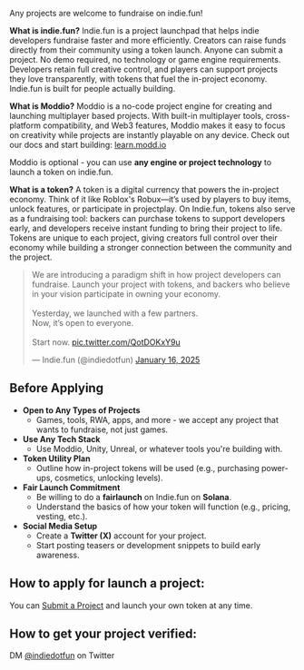 Any projects are welcome to fundraise on indie.fun!

**What is indie.fun?**
Indie.fun is a project launchpad that helps indie developers fundraise faster and more efficiently. Creators can raise funds directly from their community using a token launch. Anyone can submit a project. No demo required, no technology or game engine requirements. Developers retain full creative control, and players can support projects they love transparently, with tokens that fuel the in-project economy. Indie.fun is built for people actually building.

**What is Moddio?**
Moddio is a no-code project engine for creating and launching multiplayer based projects. With built-in multiplayer tools, cross-platform compatibility, and Web3 features, Moddio makes it easy to focus on creativity while projects are instantly playable on any device. Check out our docs and start building: [learn.modd.io](http://learn.modd.io/)

Moddio is optional - you can use **any engine or project technology** to launch a token on indie.fun.

**What is a token?**
A token is a digital currency that powers the in-project economy. Think of it like Roblox's Robux—it’s used by players to buy items, unlock features, or participate in projectplay. On Indie.fun, tokens also serve as a fundraising tool: backers can purchase tokens to support developers early, and developers receive instant funding to bring their project to life. Tokens are unique to each project, giving creators full control over their economy while building a stronger connection between the community and the project.

<blockquote class="twitter-tweet" data-media-max-width="560"><p lang="en" dir="ltr">We are introducing a paradigm shift in how project developers can fundraise. Launch your project with tokens, and backers who believe in your vision participate in owning your economy.<br><br>Yesterday, we launched with a few partners.<br>Now, it’s open to everyone.<br><br>Start now. <a href="https://t.co/QotDOKxY9u">pic.twitter.com/QotDOKxY9u</a></p>&mdash; Indie.fun (@indiedotfun) <a href="https://twitter.com/indiedotfun/status/1879911240639877458?ref_src=twsrc%5Etfw">January 16, 2025</a></blockquote> <script async src="https://platform.twitter.com/widgets.js" charset="utf-8"></script> 

## **Before Applying**
- **Open to Any Types of Projects**
    - Games, tools, RWA, apps, and more - we accept any project that wants to fundraise, not just games.
- **Use Any Tech Stack**
    - Use Moddio, Unity, Unreal, or whatever tools you're building with.
- **Token Utility Plan**
    - Outline how in-project tokens will be used (e.g., purchasing power-ups, cosmetics, unlocking levels).
- **Fair Launch Commitment**
    - Be willing to do a **fairlaunch** on Indie.fun on **Solana**.
    - Understand the basics of how your token will function (e.g., pricing, vesting, etc.).
- **Social Media Setup**
    - Create a **Twitter (X)** account for your project.
    - Start posting teasers or development snippets to build early awareness.

## How to apply for launch a project:
You can <a href="https://indie.fun/create">Submit a Project</a> and launch your own token at any time.

## How to get your project verified:
DM <a href="https://twitter.com/indiedotfun/">@indiedotfun</a> on Twitter
